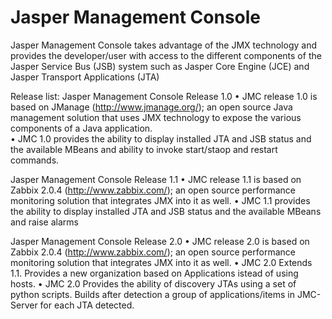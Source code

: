 Jasper Management Console 
=======================
Jasper Management Console takes advantage of the JMX technology and provides the developer/user with access to the different components of the Jasper Service Bus (JSB) system such as Jasper Core Engine  (JCE) and Jasper Transport Applications (JTA)

Release list: 
Jasper Management Console Release 1.0
•	JMC release 1.0 is based on JManage (http://www.jmanage.org/); an open source Java management solution that uses JMX technology to expose the various components of a Java application.  
•	JMC 1.0 provides the ability to display installed JTA and JSB status and the available MBeans and ability to invoke start/staop and restart commands. 


Jasper Management Console Release 1.1 
•	JMC release 1.1 is based on Zabbix 2.0.4 (http://www.zabbix.com/); an open source performance monitoring solution that integrates JMX into it as well. 
•	JMC 1.1 provides the ability to display installed JTA and JSB status and the available MBeans and raise alarms 

Jasper Management Console Release 2.0
•	JMC release 2.0 is based on Zabbix 2.0.4 (http://www.zabbix.com/); an open source performance monitoring solution that integrates JMX into it as well. 
•	JMC 2.0 Extends 1.1. Provides a new organization based on Applications istead of using hosts.
•	JMC 2.0 Provides the ability of discovery JTAs using a set of python scripts. Builds after detection a group of applications/items in JMC-Server for each JTA detected.